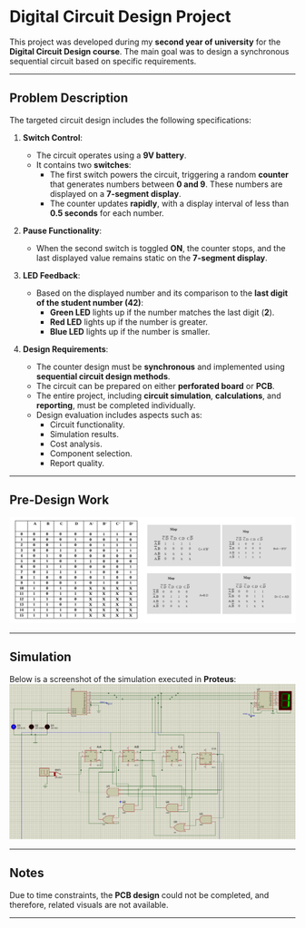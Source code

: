 # Digital Circuit Design Project  

This project was developed during my **second year of university** for the **Digital Circuit Design course**. The main goal was to design a synchronous sequential circuit based on specific requirements.  

---

## Problem Description  

The targeted circuit design includes the following specifications:  

1. **Switch Control**:  
   - The circuit operates using a **9V battery**.  
   - It contains two **switches**:  
     - The first switch powers the circuit, triggering a random **counter** that generates numbers between **0 and 9**. These numbers are displayed on a **7-segment display**.  
     - The counter updates **rapidly**, with a display interval of less than **0.5 seconds** for each number.  

2. **Pause Functionality**:  
   - When the second switch is toggled **ON**, the counter stops, and the last displayed value remains static on the **7-segment display**.  

3. **LED Feedback**:  
   - Based on the displayed number and its comparison to the **last digit of the student number (42)**:  
     - **Green LED** lights up if the number matches the last digit (**2**).  
     - **Red LED** lights up if the number is greater.  
     - **Blue LED** lights up if the number is smaller.  

4. **Design Requirements**:  
   - The counter design must be **synchronous** and implemented using **sequential circuit design methods**.  
   - The circuit can be prepared on either **perforated board** or **PCB**.  
   - The entire project, including **circuit simulation**, **calculations**, and **reporting**, must be completed individually.  
   - Design evaluation includes aspects such as:  
     - Circuit functionality.  
     - Simulation results.  
     - Cost analysis.  
     - Component selection.  
     - Report quality.  

---

## Pre-Design Work  
![Preliminary Design](prework.png)  

---

## Simulation  
Below is a screenshot of the simulation executed in **Proteus**:  
![Simulation](sim.png)  

---

## Notes  
Due to time constraints, the **PCB design** could not be completed, and therefore, related visuals are not available.  

---
